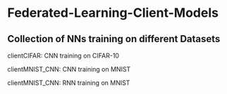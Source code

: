# Federated-Learning-Client-Models
## Collection of NNs training on different Datasets

clientCIFAR: CNN training on CIFAR-10

clientMNIST_CNN: CNN training on MNIST

clientMNIST_CNN: RNN training on MNIST
